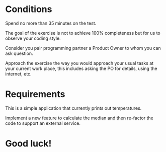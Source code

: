 # Conditions 
Spend no more than 35 minutes on the test. 

The goal of the exercise is not to achieve 100% completeness but for us to observe your coding style. 

Consider you pair programming partner a Product Owner to whom you can ask question.

Approach the exercise the way you would approach your usual tasks at your current work place, this includes asking the PO for details, using the internet, etc.

# Requirements
This is a simple application that currently prints out temperatures.

Implement a new feature to calculate the median and then re-factor the code to support an external service.

# Good luck!